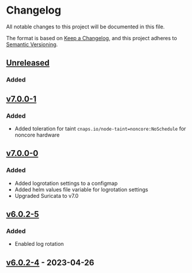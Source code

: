 # Changelog

All notable changes to this project will be documented in this file.

The format is based on [Keep a Changelog](https://keepachangelog.com/en/1.1.0/),
and this project adheres to [Semantic Versioning](https://semver.org/spec/v2.0.0.html).

## [Unreleased]

### Added

## [v7.0.0-1]
### Added
- Added toleration for taint `cnaps.io/node-taint=noncore:NoSchedule` for noncore hardware


## [v7.0.0-0]

### Added

- Added logrotation settings to a configmap
- Added helm values file variable for logrotation settings
- Upgraded Suricata to v7.0

## [v6.0.2-5]

### Added

- Enabled log rotation


## [v6.0.2-4] - 2023-04-26

 
[unreleased]: https://github.com/naps-dev/suricata/compare/v7.0.0-1...HEAD
[v7.0.0-1]: https://github.com/naps-dev/suricata/compare/v7.0.0-0...v7.0.0-1
[v7.0.0-0]: https://github.com/naps-dev/suricata/releases/tag/v7.0.0-0
[v6.0.2-5]: https://github.com/naps-dev/suricata/releases/tag/v6.0.2-5
[v6.0.2-4]: https://github.com/naps-dev/suricata/releases/tag/v6.0.2-4
